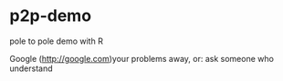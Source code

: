 # p2p-demo
pole to pole demo with R

Google (http://google.com)your problems away, or:
ask someone who understand
